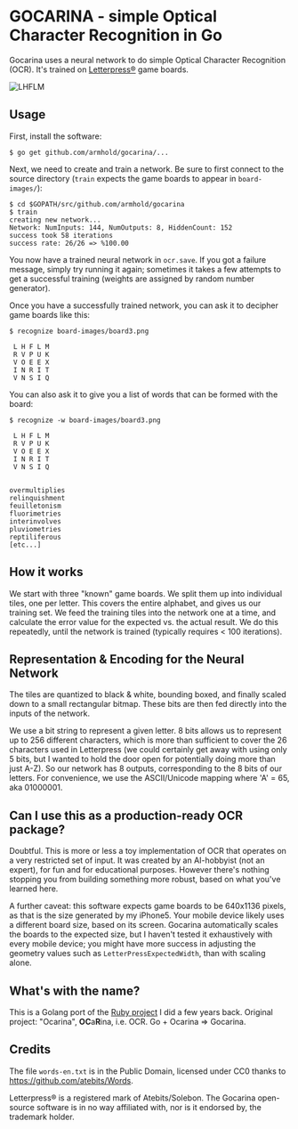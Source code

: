 # GOCARINA - simple Optical Character Recognition in Go

Gocarina uses a neural network to do simple Optical Character Recognition (OCR).
It's trained on [Letterpress®](http://www.atebits.com/letterpress) game boards.

![LHFLM](https://github.com/armhold/gocarina/blob/master/LHFLM.png "LHFLM")


## Usage

First, install the software:

`$ go get github.com/armhold/gocarina/...`

Next, we need to create and train a network. Be sure to first connect to the source directory
(`train` expects the game boards to appear in `board-images/`):

```
$ cd $GOPATH/src/github.com/armhold/gocarina
$ train
creating new network...
Network: NumInputs: 144, NumOutputs: 8, HiddenCount: 152
success took 58 iterations
success rate: 26/26 => %100.00
```

You now have a trained neural network in `ocr.save`. If you got a failure message, simply try running it again;
sometimes it takes a few attempts to get a successful training (weights are assigned by random number generator).

Once you have a successfully trained network, you can ask it to decipher game boards like this:

`$ recognize board-images/board3.png`
```
 L H F L M
 R V P U K
 V O E E X
 I N R I T
 V N S I Q
```

You can also ask it to give you a list of words that can be formed with the board:

`$ recognize -w board-images/board3.png`
```
 L H F L M
 R V P U K
 V O E E X
 I N R I T
 V N S I Q


overmultiplies
relinquishment
feuilletonism
fluorimetries
interinvolves
pluviometries
reptiliferous
[etc...]
```


## How it works

We start with three "known" game boards. We split them up into individual tiles, one per letter.
This covers the entire alphabet, and gives us our training set. We feed the training tiles into the network
one at a time, and calculate the error value for the expected vs. the actual result. We do this repeatedly,
until the network is trained (typically requires < 100 iterations).


## Representation & Encoding for the Neural Network

The tiles are quantized to black & white, bounding boxed, and finally scaled down to a small rectangular bitmap.
These bits are then fed directly into the inputs of the network.

We use a bit string to represent a given letter. 8 bits allows us to represent up to 256 different characters,
which is more than sufficient to cover the 26 characters used in Letterpress (we could certainly get away
with using only 5 bits, but I wanted to hold the door open for potentially doing more than just A-Z). So our
network has 8 outputs, corresponding to the 8 bits of our letters. For convenience, we use the ASCII/Unicode
mapping where 'A' = 65, aka 01000001.


## Can I use this as a production-ready OCR package?

Doubtful. This is more or less a toy implementation of OCR that operates on a very restricted set of input.
It was created by an AI-hobbyist (not an expert), for fun and for educational purposes. However there's nothing
stopping you from building something more robust, based on what you've learned here.

A further caveat: this software expects game boards to be 640x1136 pixels, as that is the size generated by
my iPhone5. Your mobile device likely uses a different board size, based on its screen. Gocarina automatically
scales the boards to the expected size, but I haven't tested it exhaustively with every mobile device; you might
have more success in adjusting the geometry values such as `LetterPressExpectedWidth`, than with scaling alone.


## What's with the name?

This is a Golang port of the [Ruby project](https://github.com/armhold/ocarina) I did a few years back.
Original project: "Ocarina", **OC**a**R**ina, i.e. OCR. Go + Ocarina => Gocarina.


## Credits

The file `words-en.txt` is in the Public Domain, licensed under CC0 thanks to https://github.com/atebits/Words.

Letterpress® is a registered mark of Atebits/Solebon. The Gocarina open-source software is in no way
affiliated with, nor is it endorsed by, the trademark holder.
